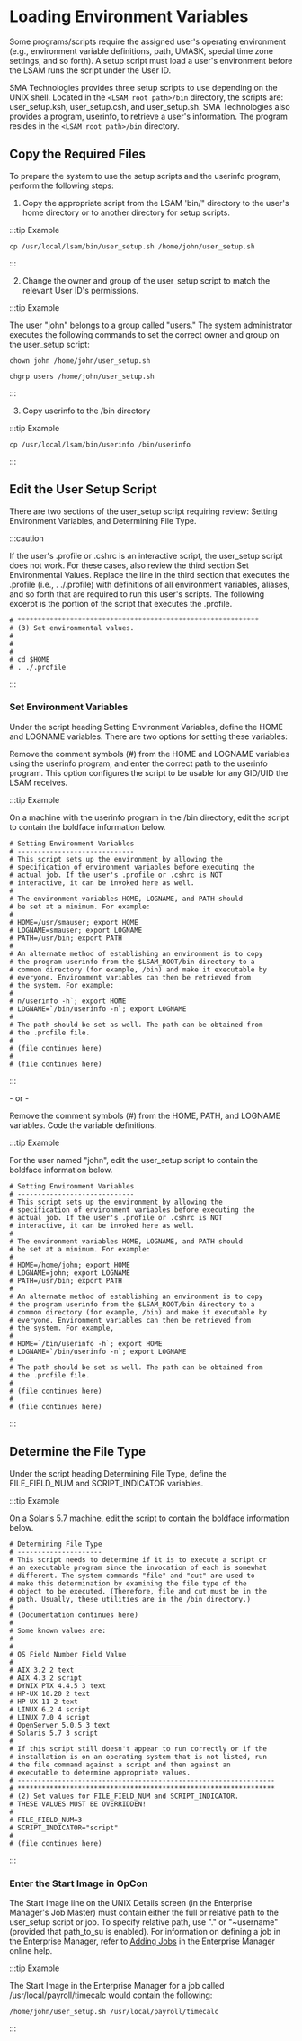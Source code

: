 # Loading Environment Variables

Some programs/scripts require the assigned user's operating environment (e.g., environment variable definitions, path, UMASK, special time zone settings, and so forth). A setup script must load a user's environment before the LSAM runs the script under the User ID.

SMA Technologies provides three setup scripts to use depending on the UNIX shell. Located in the ```<LSAM root path>/bin``` directory, the scripts are: user_setup.ksh, user_setup.csh, and user_setup.sh. SMA Technologies also provides a program, userinfo, to retrieve a user's information. The program resides in the ```<LSAM root path>/bin``` directory.

## Copy the Required Files

To prepare the system to use the setup scripts and the userinfo program, perform the following steps:

1. Copy the appropriate script from the LSAM 'bin/" directory to the user's home directory or to another directory for setup scripts.

:::tip Example

```cp /usr/local/lsam/bin/user_setup.sh /home/john/user_setup.sh```

:::

2. Change the owner and group of the user_setup script to match the relevant User ID's permissions.

:::tip Example

The user "john" belongs to a group called "users." The system administrator executes the following commands to set the correct owner and group on the user_setup script:

```chown john /home/john/user_setup.sh```

```chgrp users /home/john/user_setup.sh```

:::

3. Copy userinfo to the /bin directory

:::tip Example

```cp /usr/local/lsam/bin/userinfo /bin/userinfo```

:::

## Edit the User Setup Script

There are two sections of the user_setup script requiring review: Setting Environment Variables, and Determining File Type.

:::caution

If the user's .profile or .cshrc is an interactive script, the user_setup script does not work. For these cases, also review the third section Set Environmental Values. Replace the line in the third section that executes the .profile (i.e., . ./.profile) with definitions of all environment variables, aliases, and so forth that are required to run this user's scripts. The following excerpt is the portion of the script that executes the .profile.

```
# ************************************************************
# (3) Set environmental values.
#
#
#
# cd $HOME
# . ./.profile
```

:::

### Set Environment Variables

Under the script heading Setting Environment Variables, define the HOME and LOGNAME variables. There are two options for setting these variables:

Remove the comment symbols (#) from the HOME and LOGNAME variables using the userinfo program, and enter the correct path to the userinfo program. This option configures the script to be usable for any GID/UID the LSAM receives.

:::tip Example

On a machine with the userinfo program in the /bin directory, edit the script to contain the boldface information below.

```
# Setting Environment Variables
# -----------------------------
# This script sets up the environment by allowing the
# specification of environment variables before executing the
# actual job. If the user's .profile or .cshrc is NOT
# interactive, it can be invoked here as well.
#
# The environment variables HOME, LOGNAME, and PATH should
# be set at a minimum. For example:
#
# HOME=/usr/smauser; export HOME
# LOGNAME=smauser; export LOGNAME
# PATH=/usr/bin; export PATH
#
# An alternate method of establishing an environment is to copy
# the program userinfo from the $LSAM_ROOT/bin directory to a
# common directory (for example, /bin) and make it executable by
# everyone. Environment variables can then be retrieved from
# the system. For example:
#
# n/userinfo -h`; export HOME
# LOGNAME=`/bin/userinfo -n`; export LOGNAME
#
# The path should be set as well. The path can be obtained from
# the .profile file.
#
# (file continues here)
#
# (file continues here)
```

:::

\- or \- 

Remove the comment symbols (#) from the HOME, PATH, and LOGNAME variables. Code the variable definitions.

:::tip Example

 For the user named "john", edit the user_setup script to contain the boldface information below.

```
# Setting Environment Variables
# -----------------------------
# This script sets up the environment by allowing the
# specification of environment variables before executing the
# actual job. If the user's .profile or .cshrc is NOT
# interactive, it can be invoked here as well.
#
# The environment variables HOME, LOGNAME, and PATH should
# be set at a minimum. For example:
#
# HOME=/home/john; export HOME
# LOGNAME=john; export LOGNAME
# PATH=/usr/bin; export PATH
#
# An alternate method of establishing an environment is to copy
# the program userinfo from the $LSAM_ROOT/bin directory to a
# common directory (for example, /bin) and make it executable by
# everyone. Environment variables can then be retrieved from
# the system. For example,
#
# HOME=`/bin/userinfo -h`; export HOME
# LOGNAME=`/bin/userinfo -n`; export LOGNAME
#
# The path should be set as well. The path can be obtained from
# the .profile file.
#
# (file continues here)
#
# (file continues here)
```

:::

## Determine the File Type

Under the script heading Determining File Type, define the FILE_FIELD_NUM and SCRIPT_INDICATOR variables.

:::tip Example

On a Solaris 5.7 machine, edit the script to contain the boldface information below.

```
# Determining File Type
# ---------------------
# This script needs to determine if it is to execute a script or
# an executable program since the invocation of each is somewhat
# different. The system commands "file" and "cut" are used to
# make this determination by examining the file type of the
# object to be executed. (Therefore, file and cut must be in the
# path. Usually, these utilities are in the /bin directory.)
#
# (Documentation continues here)
#
# Some known values are:
#
#
# OS Field Number Field Value
# ________________ ____________ ___________
# AIX 3.2 2 text
# AIX 4.3 2 script
# DYNIX PTX 4.4.5 3 text
# HP-UX 10.20 2 text
# HP-UX 11 2 text
# LINUX 6.2 4 script
# LINUX 7.0 4 script
# OpenServer 5.0.5 3 text
# Solaris 5.7 3 script
#
# If this script still doesn't appear to run correctly or if the
# installation is on an operating system that is not listed, run
# the file command against a script and then against an
# executable to determine appropriate values.
# ----------------------------------------------------------------
# ****************************************************************
# (2) Set values for FILE_FIELD_NUM and SCRIPT_INDICATOR.
# THESE VALUES MUST BE OVERRIDDEN!
#
# FILE_FIELD_NUM=3
# SCRIPT_INDICATOR="script"
#
# (file continues here)
```

:::

### Enter the Start Image in OpCon

The Start Image line on the UNIX Details screen (in the Enterprise Manager's Job Master) must contain either the full or relative path to the user_setup script or job. To specify relative path, use "." or "~username" (provided that path_to_su is enabled). For information on defining a job in the Enterprise Manager, refer to [Adding Jobs](adding-jobs) in the Enterprise Manager online help.


:::tip Example

The Start Image in the Enterprise Manager for a job called /usr/local/payroll/timecalc would contain the following:

```/home/john/user_setup.sh /usr/local/payroll/timecalc```

:::